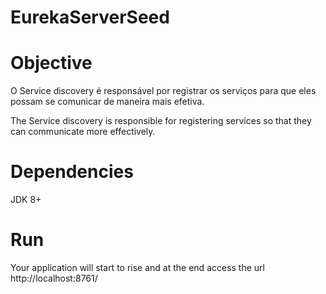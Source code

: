 # EurekaServerSeed

# Objective
O Service discovery é responsável por registrar os serviços para que eles possam se comunicar de maneira mais efetiva.

The Service discovery is responsible for registering services so that they can communicate more effectively.

# Dependencies
JDK 8+

# Run
Your application will start to rise and at the end access the url http://localhost:8761/
